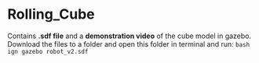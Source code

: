 # Rolling_Cube
Contains **.sdf file** and a **demonstration video** of the cube model in gazebo.
Download the files to a folder and open this folder in terminal and run: 
``bash
ign gazebo robot_v2.sdf``
